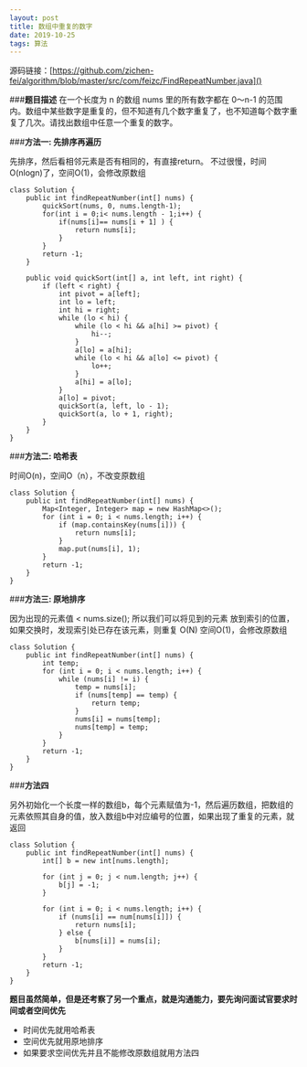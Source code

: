 ```yaml
---
layout: post
title: 数组中重复的数字
date: 2019-10-25
tags: 算法
---
```


源码链接：[https://github.com/zichen-fei/algorithm/blob/master/src/com/feizc/FindRepeatNumber.java]()

###**题目描述**
在一个长度为 n 的数组 nums 里的所有数字都在 0～n-1 的范围内。数组中某些数字是重复的，但不知道有几个数字重复了，也不知道每个数字重复了几次。请找出数组中任意一个重复的数字。

###**方法一: 先排序再遍历**

先排序，然后看相邻元素是否有相同的，有直接return。 不过很慢，时间O(nlogn)了，空间O(1)，会修改原数组

```
class Solution {
    public int findRepeatNumber(int[] nums) {
        quickSort(nums, 0, nums.length-1);
        for(int i = 0;i< nums.length - 1;i++) {
            if(nums[i]== nums[i + 1] ) {
                return nums[i];
            }
        }
        return -1;
    }

    public void quickSort(int[] a, int left, int right) {
        if (left < right) {
            int pivot = a[left];
            int lo = left;
            int hi = right;
            while (lo < hi) {
                while (lo < hi && a[hi] >= pivot) {
                    hi--;
                }
                a[lo] = a[hi];
                while (lo < hi && a[lo] <= pivot) {
                    lo++;
                }
                a[hi] = a[lo];
            }
            a[lo] = pivot;
            quickSort(a, left, lo - 1);
            quickSort(a, lo + 1, right);
        }
    }
}
```

###**方法二: 哈希表**

时间O(n)，空间O（n），不改变原数组

```
class Solution {
    public int findRepeatNumber(int[] nums) {
        Map<Integer, Integer> map = new HashMap<>();
        for (int i = 0; i < nums.length; i++) {
            if (map.containsKey(nums[i])) {
                return nums[i];
            }
            map.put(nums[i], 1);
        }
        return -1;
    }
}
```

###**方法三: 原地排序**

因为出现的元素值 < nums.size(); 所以我们可以将见到的元素 放到索引的位置，如果交换时，发现索引处已存在该元素，则重复 O(N) 空间O(1)，会修改原数组

```
class Solution {
    public int findRepeatNumber(int[] nums) {
        int temp;
        for (int i = 0; i < nums.length; i++) {
            while (nums[i] != i) {
                temp = nums[i];
                if (nums[temp] == temp) {
                    return temp;
                }
                nums[i] = nums[temp];
                nums[temp] = temp;
            }
        }
        return -1;
    }
}
```

###**方法四**

另外初始化一个长度一样的数组b，每个元素赋值为-1，然后遍历数组，把数组的元素依照其自身的值，放入数组b中对应编号的位置，如果出现了重复的元素，就返回

```
class Solution {
    public int findRepeatNumber(int[] nums) {
        int[] b = new int[nums.length];

        for (int j = 0; j < num.length; j++) {
            b[j] = -1;
        }

        for (int i = 0; i < nums.length; i++) {
            if (nums[i] == num[nums[i]]) {
                return nums[i];
            } else {
                b[nums[i]] = nums[i];
            }
        }
        return -1;
    }
}
```

**题目虽然简单，但是还考察了另一个重点，就是沟通能力，要先询问面试官要求时间或者空间优先**  
+ 时间优先就用哈希表
+ 空间优先就用原地排序
+ 如果要求空间优先并且不能修改原数组就用方法四